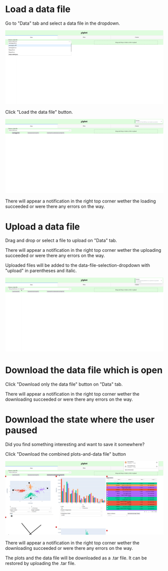 # Load a data file

Go to "Data" tab and select a data file in the dropdown.

![load](https://github.com/edahelsinki/xiplot/blob/main/docs/images/load_data_file.png)

Click "Load the data file" button.

![load_click](https://github.com/edahelsinki/xiplot/blob/main/docs/images/load_data_file_after.png)

There will appear a notification in the right top corner wether the loading succeeded or were there any errors on the way.



# Upload a data file

Drag and drop or select a file to upload on "Data" tab.

There will appear a notification in the right top corner wether the uploading succeeded or were there any errors on the way.

Uploaded files will be added to the data-file-selection-dropdown with "upload" in parentheses and italic.

![upload](https://github.com/edahelsinki/xiplot/blob/main/docs/images/upload_data_file.png)



# Download the data file which is open

Click "Download only the data file" button on "Data" tab.

There will appear a notification in the right top corner wether the downloading succeeded or were there any errors on the way.


# Download the state where the user paused

Did you find something interesting and want to save it somewhere?

Click "Download the combined plots-and-data file" button

![download_plots_and_data_file](https://github.com/edahelsinki/xiplot/blob/main/docs/images/download_plots_and_data_file.png)

There will appear a notification in the right top corner wether the downloading succeeded or were there any errors on the way.

The plots and the data file will be downloaded as a .tar file. It can be restored by uploading the .tar file.
